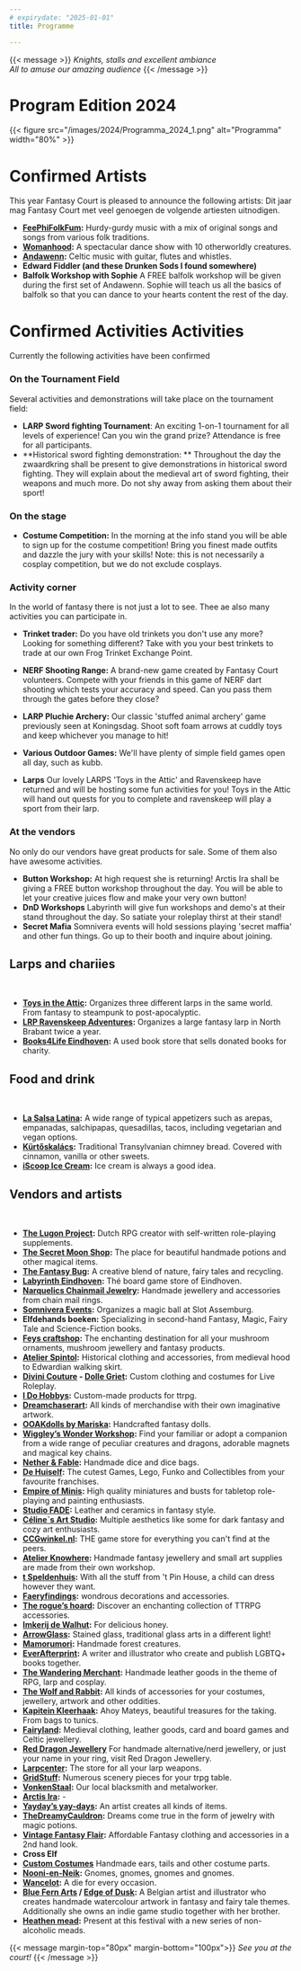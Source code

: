 ```yaml
---
# expirydate: "2025-01-01"
title: Programme

---
```


{{< message >}}
 _Knights, stalls and excellent ambiance_\
_All to amuse our amazing audience_
{{< /message >}}

# Program Edition 2024
{{< figure src="/images/2024/Programma_2024_1.png" alt="Programma" width="80%" >}}


# Confirmed Artists
This year Fantasy Court is pleased to announce the following artists: 
Dit jaar mag Fantasy Court met veel genoegen de volgende artiesten uitnodigen.
- **[FeePhiFolkFum](https://www.youtube.com/@FeePhiFolkFum/playlists):** Hurdy-gurdy music with a mix of original songs and songs from various folk traditions.
- **[Womanhood](https://www.facebook.com/WOMANHOODpe):** A spectacular dance show with 10 otherworldly creatures.
- **[Andawenn](https://www.facebook.com/Andawenn):**  Celtic music with guitar, flutes and whistles.
- **Edward Fiddler (and these Drunken Sods I found somewhere)** 
- **Balfolk Workshop with Sophie** A FREE balfolk workshop will be given during the first set of Andawenn. Sophie will teach us all the basics of balfolk so that you can dance to your hearts content the rest of the day.

# Confirmed Activities Activities

Currently the following activities have been confirmed

### On the Tournament Field
Several activities and demonstrations will take place on the tournament field:
- **LARP Sword fighting Tournament**: An exciting 1-on-1 tournament for all levels of experience! Can you win the grand prize? Attendance is free for all participants.
- **Historical sword fighting demonstration: ** Throughout the day the zwaardkring shall be present to give demonstrations in historical sword fighting. They will explain about the medieval art of sword fighting, their weapons and much more. Do not shy away from asking them about their sport!

### On the stage
- **Costume Competition:** In the morning at the info stand you will be able to sign up for the costume competition! Bring you finest made outfits and dazzle the jury with your skills! Note: this is not necessarily a cosplay competition, but we do not exclude cosplays.

### Activity corner
In the world of fantasy there is not just a lot to see. Thee ae also many activities you can participate in.
- **Trinket trader:** Do you have old trinkets you don't use any more? Looking for something different? Take with you your best trinkets to trade at our own Frog Trinket Exchange Point.

- **NERF Shooting Range:** A brand-new game created by Fantasy Court volunteers. Compete with your friends in this game of NERF dart shooting which tests your accuracy and speed. Can you pass them through the gates before they close?
- **LARP Pluchie Archery:** Our classic 'stuffed animal archery' game previously seen at Koningsdag. Shoot soft foam arrows at cuddly toys and keep whichever you manage to hit!
- **Various Outdoor Games:** We'll have plenty of simple field games open all day, such as kubb.
- **Larps** Our lovely LARPS 'Toys in the Attic' and Ravenskeep have returned and will be hosting some fun activities for you! Toys in the Attic will hand out quests for you to complete and ravenskeep will play a sport from their larp. 

### At the vendors
No only do our vendors have great products for sale. Some of them also have awesome activities.
- **Button Workshop:** At high request she is returning! Arctis Ira shall be giving a FREE button workshop throughout the day. You will be able to let your creative juices flow and make your very own button!
- **DnD Workshops** Labyrinth will give fun workshops and demo's at their stand throughout the day. So satiate your roleplay thirst at their stand!
- **Secret Mafia** Somnivera events will hold sessions playing 'secret maffia' and other fun things. Go up to their booth and inquire about joining.

## Larps and chariies
&nbsp; 
- **[Toys in the Attic](toysintheattic.nl):** Organizes three different larps in the same world. From fantasy to steampunk to post-apocalyptic. 
- **[LRP Ravenskeep Adventures](https://ravenskeep.nl):** Organizes a large fantasy larp in North Brabant twice a year.
- **[Books4Life Eindhoven](https://www.books4life-eindhoven.nl):** A used book store that sells donated books for charity. 

## Food and drink
&nbsp;
- **[La Salsa Latina](lasalsalatina.nl):** A wide range of typical appetizers such as arepas, empanadas, salchipapas, quesadillas, tacos, including vegetarian and vegan options.
- **[Kürtőskalács](https://www.schoorsteenbrood.nl/):** Traditional Transylvanian chimney bread. Covered with cinnamon, vanilla or other sweets. 
- **[iScoop Ice Cream](iScoop.nl):** Ice cream is always a good idea.


## Vendors and artists
&nbsp;
- **[The Lugon Project](https://www.instagram.com/thelugonproject/):** Dutch RPG creator with self-written role-playing supplements.
- **[The Secret Moon Shop](https://www.etsy.com/shop/TheSecretMoonShop):** The place for beautiful handmade potions and other magical items. 
- **[The Fantasy Bug](https://www.thefantasybug.nl/):** A creative blend of nature, fairy tales and recycling.
- **[Labyrinth Eindhoven](https://labyrinth040.nl/):** Thé board game store of Eindhoven.
- **[Narquelics Chainmail Jewelry](https://www.narquelics.com/):** Handmade jewellery and accessories from chain mail rings.
- **[Somnivera Events](www.somnivera-events.nl):** Organizes a magic ball at Slot Assemburg.
- **Elfdehands boeken:** Specializing in second-hand Fantasy, Magic, Fairy Tale and Science-Fiction books.
- **[Feys craftshop](https://www.feyscraftshop.nl/):** The enchanting destination for all your mushroom ornaments, mushroom jewellery and fantasy products.
- **[Atelier Spintol](https://www.facebook.com/AtelierSpintol/):** Historical clothing and accessories, from medieval hood to Edwardian walking skirt.
- **[Divini Couture](https://divinicouture.com/) - [Dolle Griet](https://www.dolle-griet.nl/):** Custom clothing and costumes for Live Roleplay.
- **[I Do Hobbys](https://idohobbys.com/):** Custom-made products for ttrpg.
- **[Dreamchaserart](https://dreamchasergallery.com/):** All kinds of merchandise with their own imaginative artwork.
- **[OOAKdolls by Mariska](https://ooakdolls.nl/):** Handcrafted fantasy dolls.
- **[Wiggley’s Wonder Workshop](https://wiggleyswonderworkshop.com/):** Find your familiar or adopt a companion from a wide range of peculiar creatures and dragons, adorable magnets and magical key chains.
- **[Nether & Fable](https://netherandfable.com/):** Handmade dice and dice bags.
- **[De Huiself](https://dehuiself.nl/):** The cutest Games, Lego, Funko and Collectibles from your favourite franchises.
- **[Empire of Minis](https://empireofminis.com/nl):** High quality miniatures and busts for tabletop role-playing and painting enthusiasts.
- **[Studio FADE](https://www.studiofade.nl/):** Leather and ceramics in fantasy style.
- **[Céline`s Art Studio](https://celinevu.nl/):** Multiple aesthetics like some for dark fantasy and cozy art enthusiasts.
- **[CCGwinkel.nl](CCGwinkel.nl):** THE game store for everything you can't find at the peers.
- **[Atelier Knowhere](https://www.instagram.com/atelier_knowhere/):** Handmade fantasy jewellery and small art supplies are made from their own workshop.
- **[t Speldenhuis](https://t-speldenhuis.nl/):** With all the stuff from 't Pin House, a child can dress however they want.
- **[Faeryfindings](https://www.faeryfindings.com/):** wondrous decorations and accessories.
- **[The rogue’s hoard](https://www.the-rogues-hoard.com/products):** Discover an enchanting collection of TTRPG accessories.
- **[Imkerij de Walhut](https://www.imkerijdewalhut.nl/):** For delicious honey. 
- **[ArrowGlass](https://www.arrowglass-atelier.com/):** Stained glass, traditional glass arts in a different light!
- **[Mamorumori](https://mamorumori.com/):** Handmade forest creatures.
- **[EverAfterprint](https://everafterprint.com):** A writer and illustrator who create and publish LGBTQ+ books together.
- **[The Wandering Merchant](https://thewanderingmerchant.nl/):** Handmade leather goods in the theme of RPG, larp and cosplay.
- **[The Wolf and Rabbit](http://www.thewolfandrabbit.com/):** All kinds of accessories for your costumes, jewellery, artwork and other oddities.
- **[Kapitein Kleerhaak](https://kapitein-kleerhaak.sumupstore.com/):** Ahoy Mateys, beautiful treasures for the taking. From bags to tunics.
- **[Fairyland](https://www.fairyland.nl/):** Medieval clothing, leather goods, card and board games and Celtic jewellery.
- **[Red Dragon Jewellery](https://www.facebook.com/people/Red-Dragon-Jewellery/100064107270660/)** For handmade alternative/nerd jewellery, or just your name in your ring, visit Red Dragon Jewellery.
- **[Larpcenter](https://www.larpcenter.nl/):** The store for all your larp weapons.
- **[GridStuff](https://www.gridstuff.nl/):** Numerous scenery pieces for your trpg table.
- **[VonkenStaal](https://www.etsy.com/nl/shop/Vonkenstaal):** Our local blacksmith and metalworker.
- **[Arctis Ira](https://www.instagram.com/arctis_ira/):** -
- **[Yayday’s yay-days](https://www.instagram.com/life_is_art_apparently?igsh=YXE1ejhvb2drYzJl):** An artist creates all kinds of items. 
- **[TheDreamyCauldron](https://www.etsy.com/shop/TheDreamyCauldron):** Dreams come true in the form of jewelry with magic potions.
- **[Vintage Fantasy Flair](https://www.facebook.com/vintagefantasyflair):** Affordable Fantasy clothing and accessories in a 2nd hand look.
- **Cross Elf** 
- **[Custom Costumes](customcostumes.nl)** Handmade ears, tails and other costume parts.
- **[Nooni-en-Neik](https://www.nooni-en-neik.nl/):** Gnomes, gnomes, gnomes and gnomes.
- **[Wancelot](wancelot.nl):** A die for every occasion.
- **[Blue Fern Arts](https://www.bluefernarts.com/) / [Edge of Dusk](https://edgeofdusk.com/):** A Belgian artist and illustrator who creates handmade watercolour artwork in fantasy and fairy tale themes. Additionally she owns an indie game  studio together with her brother.
- **[Heathen mead](https://www.heathenmead.nl/):** Present at this festival with a new series of non-alcoholic meads.


{{< message margin-top="80px" margin-bottom="100px">}}
_See you at the court!_
{{< /message >}}

